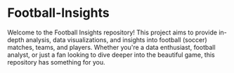 # Football-Insights
Welcome to the Football Insights repository! This project aims to provide in-depth analysis, data visualizations, and insights into football (soccer) matches, teams, and players. Whether you're a data enthusiast, football analyst, or just a fan looking to dive deeper into the beautiful game, this repository has something for you.
